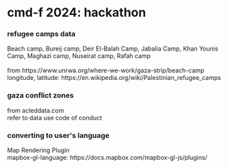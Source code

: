 # cmd-f 2024: hackathon

<h3>refugee camps data</h3> 
Beach camp, Bureij camp, Deir El-Balah Camp, Jabalia Camp, Khan Younis Camp, Maghazi camp, Nuseirat camp, Rafah camp
<br> <br>
from https://www.unrwa.org/where-we-work/gaza-strip/beach-camp
<br> longitude, latitude: https://en.wikipedia.org/wiki/Palestinian_refugee_camps

<br>
<h3>gaza conflict zones</h3> from acleddata.com
<br> refer to data use code of conduct

<br>

<h3>converting to user's language</h3>
Map Rendering Plugin <br>
mapbox-gl-language: https://docs.mapbox.com/mapbox-gl-js/plugins/
